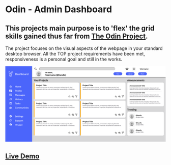 # Odin - Admin Dashboard

## This projects main purpose is to 'flex' the grid skills gained thus far from [The Odin Project](https://www.theodinproject.com/lessons/node-path-intermediate-html-and-css-admin-dashboard).

The project focuses on the visual aspects of the webpage in your standard desktop browser. All the TOP project requirements have been met, responsiveness is a personal goal and still in the works.

![full desktop webpage screenshot](imgs/dashboard-screenshot.png)

## [Live Demo](https://callmegig.github.io/Odin-AdminDashboard/)
